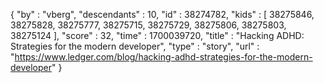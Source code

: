 {
  "by" : "vberg",
  "descendants" : 10,
  "id" : 38274782,
  "kids" : [ 38275846, 38275828, 38275777, 38275715, 38275729, 38275806, 38275803, 38275124 ],
  "score" : 32,
  "time" : 1700039720,
  "title" : "Hacking ADHD: Strategies for the modern developer",
  "type" : "story",
  "url" : "https://www.ledger.com/blog/hacking-adhd-strategies-for-the-modern-developer"
}

